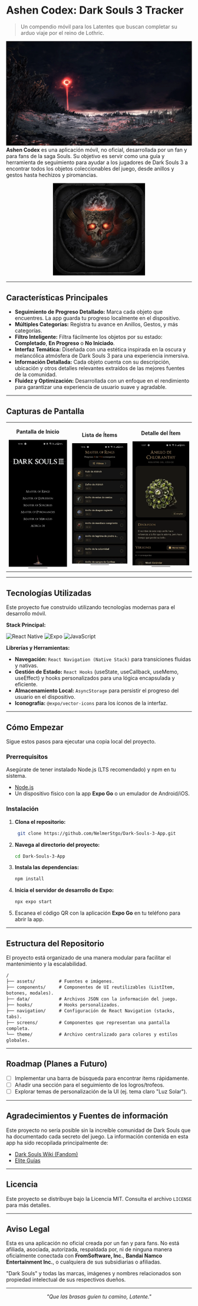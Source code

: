# Ashen Codex: Dark Souls 3 Tracker

> Un compendio móvil para los Latentes que buscan completar su arduo viaje por el reino de Lothric.

![Banner de Ashen Codex](assets/screenshots/ds_banner.webp)
**Ashen Codex** es una aplicación móvil, no oficial, desarrollada por un fan y para fans de la saga Souls. Su objetivo es servir como una guía y herramienta de seguimiento para ayudar a los jugadores de Dark Souls 3 a encontrar todos los objetos coleccionables del juego, desde anillos y gestos hasta hechizos y piromancias.

<p align="center">
  <img src="./assets/icon.png" alt="Logo" width="250"/>
</p>

---

## Características Principales

- **Seguimiento de Progreso Detallado:** Marca cada objeto que encuentres. La app guarda tu progreso localmente en el dispositivo.
- **Múltiples Categorías:** Registra tu avance en Anillos, Gestos, y más categorías.
- **Filtro Inteligente:** Filtra fácilmente los objetos por su estado: **Completado**, **En Progreso** o **No Iniciado**.
- **Interfaz Temática:** Diseñada con una estética inspirada en la oscura y melancólica atmósfera de Dark Souls 3 para una experiencia inmersiva.
- **Información Detallada:** Cada objeto cuenta con su descripción, ubicación y otros detalles relevantes extraídos de las mejores fuentes de la comunidad.
- **Fluidez y Optimización:** Desarrollada con un enfoque en el rendimiento para garantizar una experiencia de usuario suave y agradable.

---

## Capturas de Pantalla

<table>
  <tr>
    <td align="center">
      <p><strong>Pantalla de Inicio</strong></p>
      <img src="assets/screenshots/1_HomeScreen.webp" width="250">
      </td>
    <td align="center">
      <p><strong>Lista de Ítems</strong></p>
      <img src="assets/screenshots/2_ItemList.webp" width="250">
      </td>
    <td align="center">
      <p><strong>Detalle del Ítem</strong></p>
      <img src="assets/screenshots/3_ItemDetailList.webp" width="250">
      </td>
  </tr>
</table>

---

## Tecnologías Utilizadas

Este proyecto fue construido utilizando tecnologías modernas para el desarrollo móvil.

**Stack Principal:**

![React Native](https://img.shields.io/badge/React_Native-20232A?style=for-the-badge&logo=react&logoColor=61DAFB)
![Expo](https://img.shields.io/badge/Expo-000020?style=for-the-badge&logo=expo&logoColor=white)
![JavaScript](https://img.shields.io/badge/JavaScript-F7DF1E?style=for-the-badge&logo=javascript&logoColor=black)

**Librerías y Herramientas:**

- **Navegación:** `React Navigation (Native Stack)` para transiciones fluidas y nativas.
- **Gestión de Estado:** `React Hooks` (useState, useCallback, useMemo, useEffect) y hooks personalizados para una lógica encapsulada y eficiente.
- **Almacenamiento Local:** `AsyncStorage` para persistir el progreso del usuario en el dispositivo.
- **Iconografía:** `@expo/vector-icons` para los íconos de la interfaz.

---

## Cómo Empezar

Sigue estos pasos para ejecutar una copia local del proyecto.

### Prerrequisitos

Asegúrate de tener instalado Node.js (LTS recomendado) y npm en tu sistema.

- [Node.js](https://nodejs.org/)
- Un dispositivo físico con la app **Expo Go** o un emulador de Android/iOS.

### Instalación

1.  **Clona el repositorio:**

    ```sh
     git clone https://github.com/NelmerStgo/Dark-Souls-3-App.git
    ```

2.  **Navega al directorio del proyecto:**

    ```sh
    cd Dark-Souls-3-App
    ```

3.  **Instala las dependencias:**

    ```sh
    npm install
    ```

4.  **Inicia el servidor de desarrollo de Expo:**

    ```sh
    npx expo start
    ```

5.  Escanea el código QR con la aplicación **Expo Go** en tu teléfono para abrir la app.

---

## Estructura del Repositorio

El proyecto está organizado de una manera modular para facilitar el mantenimiento y la escalabilidad.

```
/
├── assets/         # Fuentes e imágenes.
├── components/     # Componentes de UI reutilizables (ListItem, botones, modales).
├── data/           # Archivos JSON con la información del juego.
├── hooks/          # Hooks personalizados.
├── navigation/     # Configuración de React Navigation (stacks, tabs).
├── screens/        # Componentes que representan una pantalla completa.
└── theme/          # Archivo centralizado para colores y estilos globales.
```

---

## Roadmap (Planes a Futuro)

- [ ] Implementar una barra de búsqueda para encontrar ítems rápidamente.
- [ ] Añadir una sección para el seguimiento de los logros/trofeos.
- [ ] Explorar temas de personalización de la UI (ej. tema claro "Luz Solar").

---

## Agradecimientos y Fuentes de información

Este proyecto no sería posible sin la increíble comunidad de Dark Souls que ha documentado cada secreto del juego. La información contenida en esta app ha sido recopilada principalmente de:

- [Dark Souls Wiki (Fandom)](https://darksouls.fandom.com/es/wiki/Wiki_Dark_Souls)
- [Elite Guías](https://www.eliteguias.com/guias/d/dksl3/dark-souls-iii.php)

---

## Licencia

Este proyecto se distribuye bajo la Licencia MIT. Consulta el archivo `LICENSE` para más detalles.

---

## Aviso Legal

Esta es una aplicación no oficial creada por un fan y para fans. No está afiliada, asociada, autorizada, respaldada por, ni de ninguna manera oficialmente conectada con **FromSoftware, Inc.**, **Bandai Namco Entertainment Inc.**, o cualquiera de sus subsidiarias o afiliadas.

"Dark Souls" y todas las marcas, imágenes y nombres relacionados son propiedad intelectual de sus respectivos dueños.

---

<p align="center">
  <i>"Que las brasas guíen tu camino, Latente."</i>
</p>
